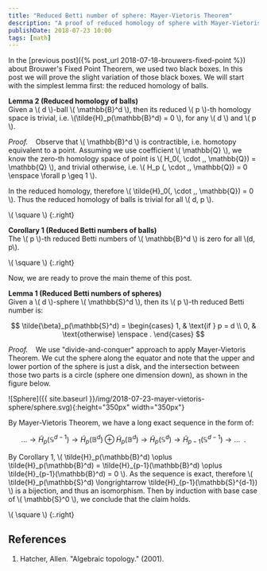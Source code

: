 ```yaml
---
title: "Reduced Betti number of sphere: Mayer-Vietoris Theorem"
description: "A proof of reduced homology of sphere with Mayer-Vietoris sequence."
publishDate: 2018-07-23 10:00
tags: [math]
---
```


In the [previous post]({% post_url 2018-07-18-brouwers-fixed-point %}) about Brouwer's Fixed Point Theorem, we used two black boxes. In this post we will prove the slight variation of those black boxes. We will start with the simplest lemma first: the reduced homology of balls.

**Lemma 2 (Reduced homology of balls)**  
Given a \\( d \\)-ball \\( \mathbb{B}^d \\), then its reduced \\( p \\)-th homology space is trivial, i.e. \\(\tilde{H}\_p(\mathbb{B}^d) = 0 \\), for any \\( d \\) and \\( p \\).

_Proof._ &nbsp;&nbsp; Observe that \\( \mathbb{B}^d \\) is contractible, i.e. homotopy equivalent to a point. Assuming we use coefficient \\( \mathbb{Q} \\), we know the zero-th homology space of point is \\( H_0(\, \cdot \,, \mathbb{Q}) = \mathbb{Q} \\), and trivial otherwise, i.e. \\( H_p (\, \cdot \,, \mathbb{Q}) = 0 \enspace \forall p \geq 1 \\).

In the reduced homology, therefore \\( \tilde{H}\_0(\, \cdot \,, \mathbb{Q}) = 0 \\). Thus the reduced homology of balls is trivial for all \\( d, p \\).

\\( \square \\)
{:.right}

**Corollary 1 (Reduced Betti numbers of balls)**  
The \\( p \\)-th reduced Betti numbers of \\( \mathbb{B}^d \\) is zero for all \\(d, p\\).

\\( \square \\)
{:.right}

Now, we are ready to prove the main theme of this post.

**Lemma 1 (Reduced Betti numbers of spheres)**  
Given a \\( d \\)-sphere \\( \mathbb{S}^d \\), then its \\( p \\)-th reduced Betti number is:

$$
\tilde{\beta}_p(\mathbb{S}^d) = \begin{cases} 1, & \text{if } p = d \\ 0, & \text{otherwise} \enspace . \end{cases}
$$

_Proof._ &nbsp;&nbsp; We use "divide-and-conquer" approach to apply Mayer-Vietoris Theorem. We cut the sphere along the equator and note that the upper and lower portion of the sphere is just a disk, and the intersection between those two parts is a circle (sphere one dimension down), as shown in the figure below.

![Sphere]({{ site.baseurl }}/img/2018-07-23-mayer-vietoris-sphere/sphere.svg){:height="350px" width="350px"}

By Mayer-Vietoris Theorem, we have a long exact sequence in the form of:

$$
\dots \longrightarrow \tilde{H}_p(\mathbb{S}^{d-1}) \longrightarrow \tilde{H}_p(\mathbb{B}^d) \oplus \tilde{H}_p(\mathbb{B}^d) \longrightarrow \tilde{H}_p(\mathbb{S}^d) \longrightarrow \tilde{H}_{p-1}(\mathbb{S}^{d-1}) \longrightarrow \dots \enspace .
$$

By Corollary 1, \\( \tilde{H}\_p(\mathbb{B}^d) \oplus \tilde{H}\_p(\mathbb{B}^d) = \tilde{H}\_{p-1}(\mathbb{B}^d) \oplus \tilde{H}\_{p-1}(\mathbb{B}^d) = 0 \\). As the sequence is exact, therefore \\( \tilde{H}\_p(\mathbb{S}^d) \longrightarrow \tilde{H}\_{p-1}(\mathbb{S}^{d-1}) \\) is a bijection, and thus an isomorphism. Then by induction with base case of \\( \mathbb{S}^0 \\), we conclude that the claim holds.

\\( \square \\)
{:.right}

<h2 class="section-heading">References</h2>

1. Hatcher, Allen. "Algebraic topology." (2001).
